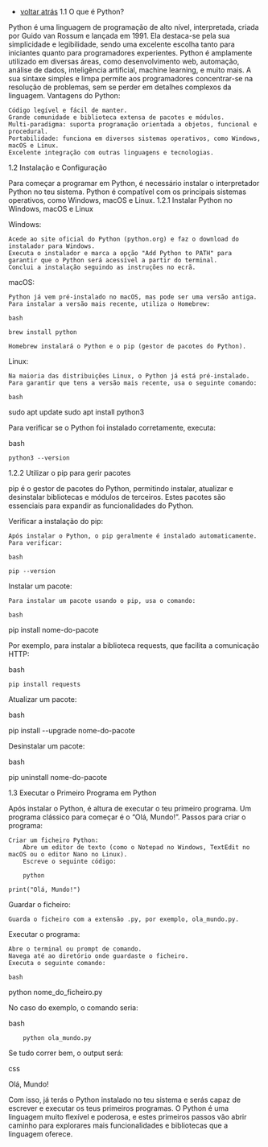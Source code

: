- [voltar atrás](https://github.com/0joseDark/my-python-book/blob/main/index.md)
1.1 O que é Python?

Python é uma linguagem de programação de alto nível, interpretada, criada por Guido van Rossum e lançada em 1991. Ela destaca-se pela sua simplicidade e legibilidade, sendo uma excelente escolha tanto para iniciantes quanto para programadores experientes. Python é amplamente utilizado em diversas áreas, como desenvolvimento web, automação, análise de dados, inteligência artificial, machine learning, e muito mais. A sua sintaxe simples e limpa permite aos programadores concentrar-se na resolução de problemas, sem se perder em detalhes complexos da linguagem.
Vantagens do Python:

    Código legível e fácil de manter.
    Grande comunidade e biblioteca extensa de pacotes e módulos.
    Multi-paradigma: suporta programação orientada a objetos, funcional e procedural.
    Portabilidade: funciona em diversos sistemas operativos, como Windows, macOS e Linux.
    Excelente integração com outras linguagens e tecnologias.

1.2 Instalação e Configuração

Para começar a programar em Python, é necessário instalar o interpretador Python no teu sistema. Python é compatível com os principais sistemas operativos, como Windows, macOS e Linux.
1.2.1 Instalar Python no Windows, macOS e Linux

Windows:

    Acede ao site oficial do Python (python.org) e faz o download do instalador para Windows.
    Executa o instalador e marca a opção "Add Python to PATH" para garantir que o Python será acessível a partir do terminal.
    Conclui a instalação seguindo as instruções no ecrã.

macOS:

    Python já vem pré-instalado no macOS, mas pode ser uma versão antiga. Para instalar a versão mais recente, utiliza o Homebrew:

    bash

    brew install python

    Homebrew instalará o Python e o pip (gestor de pacotes do Python).

Linux:

    Na maioria das distribuições Linux, o Python já está pré-instalado. Para garantir que tens a versão mais recente, usa o seguinte comando:

    bash

sudo apt update
sudo apt install python3

Para verificar se o Python foi instalado corretamente, executa:

bash

    python3 --version

1.2.2 Utilizar o pip para gerir pacotes

pip é o gestor de pacotes do Python, permitindo instalar, atualizar e desinstalar bibliotecas e módulos de terceiros. Estes pacotes são essenciais para expandir as funcionalidades do Python.

Verificar a instalação do pip:

    Após instalar o Python, o pip geralmente é instalado automaticamente. Para verificar:

    bash

    pip --version

Instalar um pacote:

    Para instalar um pacote usando o pip, usa o comando:

    bash

pip install nome-do-pacote

Por exemplo, para instalar a biblioteca requests, que facilita a comunicação HTTP:

bash

    pip install requests

Atualizar um pacote:

bash

pip install --upgrade nome-do-pacote

Desinstalar um pacote:

bash

pip uninstall nome-do-pacote

1.3 Executar o Primeiro Programa em Python

Após instalar o Python, é altura de executar o teu primeiro programa. Um programa clássico para começar é o “Olá, Mundo!”.
Passos para criar o programa:

    Criar um ficheiro Python:
        Abre um editor de texto (como o Notepad no Windows, TextEdit no macOS ou o editor Nano no Linux).
        Escreve o seguinte código:

        python

    print("Olá, Mundo!")

Guardar o ficheiro:

    Guarda o ficheiro com a extensão .py, por exemplo, ola_mundo.py.

Executar o programa:

    Abre o terminal ou prompt de comando.
    Navega até ao diretório onde guardaste o ficheiro.
    Executa o seguinte comando:

    bash

python nome_do_ficheiro.py

No caso do exemplo, o comando seria:

bash

        python ola_mundo.py

Se tudo correr bem, o output será:

css

Olá, Mundo!

Com isso, já terás o Python instalado no teu sistema e serás capaz de escrever e executar os teus primeiros programas. O Python é uma linguagem muito flexível e poderosa, e estes primeiros passos vão abrir caminho para explorares mais funcionalidades e bibliotecas que a linguagem oferece.
